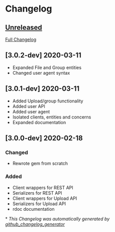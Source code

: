 # Changelog

## [Unreleased](https://github.com/uploadcare/uploadcare-ruby-next/tree/develop)

[Full Changelog](https://github.com/uploadcare/uploadcare-ruby-next/compare/0baded5593869f1d741f0fff22c58814970726b2...HEAD)

## [3.0.2-dev] 2020-03-11

- Expanded File and Group entities
- Changed user agent syntax

## [3.0.1-dev] 2020-03-11

- Added Upload/group functionality
- Added user API
- Added user agent
- Isolated clients, entities and concerns
- Expanded documentation
## [3.0.0-dev] 2020-02-18
### Changed
- Rewrote gem from scratch

### Added

- Client wrappers for REST API
- Serializers for REST API
- Client wrappers for Upload API
- Serializers for Upload API
- rdoc documentation

\* *This Changelog was automatically generated by [github_changelog_generator](https://github.com/github-changelog-generator/github-changelog-generator)*
